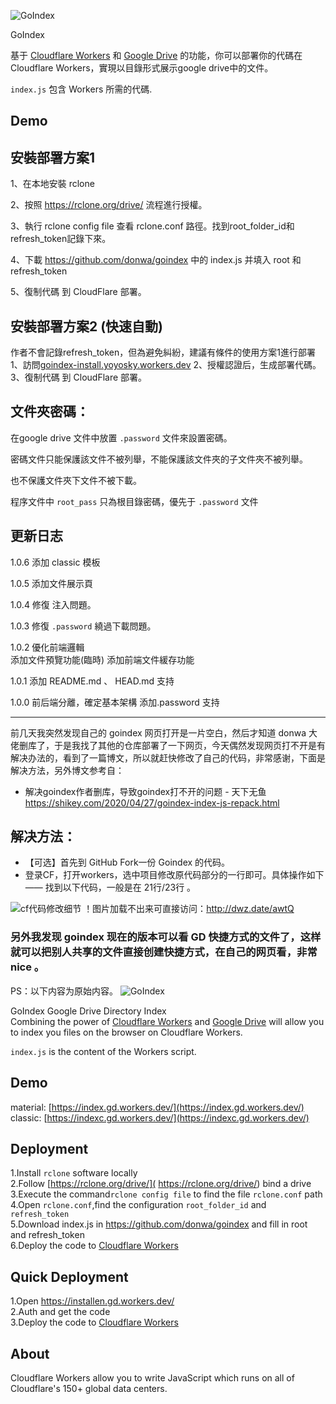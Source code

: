 ![GoIndex](https://raw.githubusercontent.com/jacksonyoyo/goindex-backup/master/themes/logo.png)  

GoIndex

基于 [Cloudflare Workers](https://workers.cloudflare.com/) 和 [Google Drive](https://www.google.com/drive/) 的功能，你可以部署你的代碼在Cloudflare Workers，實現以目錄形式展示google drive中的文件。

`index.js` 包含 Workers 所需的代碼.  

## Demo


## 安裝部署方案1
1、在本地安裝 rclone

2、按照 https://rclone.org/drive/ 流程進行授權。

3、執行 rclone config file 查看 rclone.conf 路徑。找到root_folder_id和refresh_token記錄下來。

4、下載 https://github.com/donwa/goindex 中的 index.js  并填入 root 和 refresh_token

5、復制代碼 到 CloudFlare 部署。


## 安裝部署方案2 (快速自動)

作者不會記錄refresh_token，但為避免糾紛，建議有條件的使用方案1進行部署
1、訪問[goindex-install.yoyosky.workers.dev](https://goindex-install.yoyosky.workers.dev/) 
2、授權認證后，生成部署代碼。
3、復制代碼 到 CloudFlare 部署。  
## 文件夾密碼：
在google drive 文件中放置 `.password` 文件來設置密碼。  

密碼文件只能保護該文件不被列舉，不能保護該文件夾的子文件夾不被列舉。

也不保護文件夾下文件不被下載。

程序文件中 `root_pass` 只為根目錄密碼，優先于 `.password` 文件

## 更新日志

1.0.6
添加 classic 模板

1.0.5
添加文件展示頁

1.0.4
修復 注入問題。

1.0.3
修復 `.password` 繞過下載問題。

1.0.2 
優化前端邏輯  
添加文件預覽功能(臨時) 
添加前端文件緩存功能 

1.0.1
添加 README.md 、 HEAD.md 支持

1.0.0
前后端分離，確定基本架構 
添加.password 支持 

*********************************************************************************

前几天我突然发现自己的 goindex 网页打开是一片空白，然后才知道 donwa 大佬删库了，于是我找了其他的仓库部署了一下网页，今天偶然发现网页打不开是有解决办法的，看到了一篇博文，所以就赶快修改了自己的代码，非常感谢，下面是解决方法，另外博文参考自：
- 解决goindex作者删库，导致goindex打不开的问题 - 天下无鱼  https://shikey.com/2020/04/27/goindex-index-js-repack.html
## 解决方法：
- 【可选】首先到 GitHub Fork一份 Goindex 的代码。
- 登录CF，打开workers，选中项目修改原代码部分的一行即可。具体操作如下 —— 找到以下代码，一般是在 21行/23行 。

![cf代码修改细节](https://ae01.alicdn.com/kf/U324911b4bfea4f5bbd01d83026575b51d.png)
！图片加载不出来可直接访问：http://dwz.date/awtQ

### 另外我发现 goindex 现在的版本可以看 GD 快捷方式的文件了，这样就可以把别人共享的文件直接创建快捷方式，在自己的网页看，非常 nice 。


PS：以下内容为原始内容。
![GoIndex](https://raw.githubusercontent.com/donwa/goindex/master/themes/logo.png)  
  
GoIndex
Google Drive Directory Index  
Combining the power of [Cloudflare Workers](https://workers.cloudflare.com/) and [Google Drive](https://www.google.com/drive/) will allow you to index you files on the browser on Cloudflare Workers.    

`index.js` is the content of the Workers script.  

## Demo  
material: [https://index.gd.workers.dev/](https://index.gd.workers.dev/)  
classic: [https://indexc.gd.workers.dev/](https://indexc.gd.workers.dev/)  

## Deployment  
1.Install `rclone` software locally  
2.Follow [https://rclone.org/drive/]( https://rclone.org/drive/) bind a drive  
3.Execute the command`rclone config file` to find the file `rclone.conf` path  
4.Open `rclone.conf`,find the configuration `root_folder_id` and `refresh_token`  
5.Download index.js in https://github.com/donwa/goindex and fill in root and refresh_token  
6.Deploy the code to [Cloudflare Workers](https://www.cloudflare.com/)

## Quick Deployment  
1.Open https://installen.gd.workers.dev/  
2.Auth and get the code  
3.Deploy the code to [Cloudflare Workers](https://www.cloudflare.com/)  

## About  
Cloudflare Workers allow you to write JavaScript which runs on all of Cloudflare's 150+ global data centers.  
